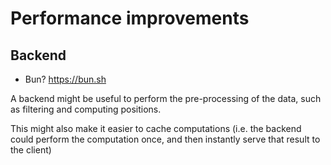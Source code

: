 # Performance improvements
## Backend
- Bun? https://bun.sh

A backend might be useful to perform the pre-processing of the data, such as filtering and computing positions.

This might also make it easier to cache computations 
(i.e. the backend could perform the computation once, and then instantly serve that result to the client)